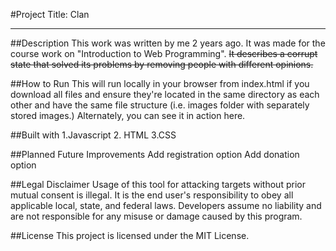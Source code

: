 #Project Title: Clan
____

##Description
This work was written by me 2 years ago. It was made for the course work on "Introduction to Web Programming". ~~It describes a corrupt state that solved its problems by removing people with different opinions.~~

##How to Run
This will run locally in your browser from index.html if you download all files and ensure they're located in the same directory as each other and have the same file structure (i.e. images folder with separately stored images.) Alternately, you can see it in action here.

##Built with
 1.Javascript
 2. HTML
 3.CSS

##Planned Future Improvements
Add registration option
Add donation option

##Legal Disclaimer
Usage of this tool for attacking targets without prior mutual consent is illegal. It is the end user's responsibility to obey all applicable local, state, and federal laws. Developers assume no liability and are not responsible for any misuse or damage caused by this program.

##License
This project is licensed under the MIT License.

